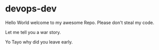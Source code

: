 # devops-dev

Hello World welcome to my awesome Repo. Please don't steal my code. 

Let me tell you a war story.

Yo Tayo why did you leave early. 
